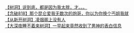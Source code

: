 [【树洞】说到底，都是因为我太胖，才。。。](http://tieba.baidu.com/p/3451275157?see_lz=1&pn=)   
[【念破818】那个昆仑爱我无数次的炮哥，你以为你换个丐姐我就](http://tieba.baidu.com/p/3452235351?see_lz=1&pn=)   
[【从新开树洞】凌烟阁上没有人](http://tieba.baidu.com/p/3451093011?see_lz=1&pn=)   
[【大深夜睡不着来树洞】一早起来竟然收到了男神的表白信息](http://tieba.baidu.com/p/3451139106?see_lz=1&pn=)   
